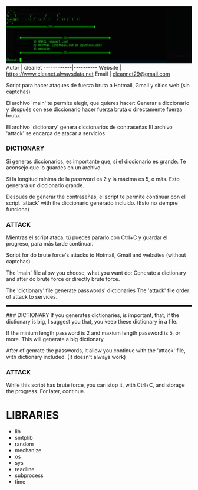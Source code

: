![screenshot bfhmail](/screenshots/bfhmail.png)
Autor      | cleanet
------------|----------
Website  |  https://www.cleanet.alwaysdata.net
Email      |  cleannet29@gmail.com

Script para hacer ataques de fuerza bruta a Hotmail, Gmail y sitios web (sin captchas)

El archivo 'main' te permite elegir, que quieres hacer: Generar a diccionario y después con ese diccionario hacer fuerza bruta o directamente fuerza bruta.

El archivo 'dictionary' genera diccionarios de contraseñas
El archivo 'attack' se encarga de atacar a servicios
### DICTIONARY
Si generas diccionarios, es importante que, si el diccionario es grande. Te aconsejo que lo guardes en un archivo

Si la longitud mínima de la password es 2 y la máxima es 5, o más. Esto generará un diccionario grande.

Después de generar the contraseñas, el script te permite continuar con el script 'attack' with the diccionario generado incluido. (Esto no siempre funciona)
### ATTACK
Mientras el script ataca, tú puedes pararlo con Ctrl+C y guardar el progreso, para más tarde continuar.




Script for do brute force's attacks to Hotmail, Gmail and websites (without captchas)

The 'main' file allow you choose, what you want do: Generate a dictionary and after do brute force or directly brute force.

The 'dictionary' file generate passwords' dictionaries
The 'attack' file order of attack to services.
<hr style="border:2px solid; background:black;color:black;">
### DICTIONARY
If you generates dictionaries, is important, that, if the dictionary is big, I suggest you that, you keep these dictionary in a file.

If the minium length password is 2 and maxium length password is 5, or more. This will generate a big dictionary

After of genrate the passwords, it allow you continue with the 'attack' file, with dictionary included. (It doesn't always work)
### ATTACK
While this script has brute force, you can stop it, with Ctrl+C, and storage the progress. For later, continue.
# LIBRARIES
* lib
* smtplib
* random
* mechanize
* os
* sys
* readline
* subprocess
* time
